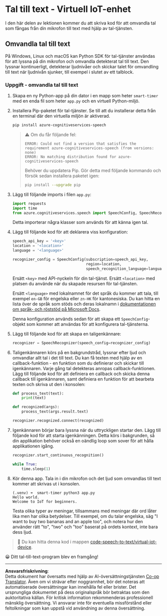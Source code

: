 <!--
CO_OP_TRANSLATOR_METADATA:
{
  "original_hash": "c0550b254b9ba2539baf1e6bb5fc05f8",
  "translation_date": "2025-08-27T21:05:09+00:00",
  "source_file": "6-consumer/lessons/1-speech-recognition/virtual-device-speech-to-text.md",
  "language_code": "sv"
}
-->
# Tal till text - Virtuell IoT-enhet

I den här delen av lektionen kommer du att skriva kod för att omvandla tal som fångas från din mikrofon till text med hjälp av tal-tjänsten.

## Omvandla tal till text

På Windows, Linux och macOS kan Python SDK för tal-tjänster användas för att lyssna på din mikrofon och omvandla detekterat tal till text. Den lyssnar kontinuerligt, detekterar ljudnivåer och skickar talet för omvandling till text när ljudnivån sjunker, till exempel i slutet av ett talblock.

### Uppgift - omvandla tal till text

1. Skapa en ny Python-app på din dator i en mapp som heter `smart-timer` med en enda fil som heter `app.py` och en virtuell Python-miljö.

1. Installera Pip-paketet för tal-tjänster. Se till att du installerar detta från en terminal där den virtuella miljön är aktiverad.

    ```sh
    pip install azure-cognitiveservices-speech
    ```

    > ⚠️ Om du får följande fel:
    >
    > ```output
    > ERROR: Could not find a version that satisfies the requirement azure-cognitiveservices-speech (from versions: none)
    > ERROR: No matching distribution found for azure-cognitiveservices-speech
    > ```
    >
    > Behöver du uppdatera Pip. Gör detta med följande kommando och försök sedan installera paketet igen:
    >
    > ```sh
    > pip install --upgrade pip
    > ```

1. Lägg till följande imports i filen `app.py`:

    ```python
    import requests
    import time
    from azure.cognitiveservices.speech import SpeechConfig, SpeechRecognizer
    ```

    Detta importerar några klasser som används för att känna igen tal.

1. Lägg till följande kod för att deklarera viss konfiguration:

    ```python
    speech_api_key = '<key>'
    location = '<location>'
    language = '<language>'

    recognizer_config = SpeechConfig(subscription=speech_api_key,
                                     region=location,
                                     speech_recognition_language=language)
    ```

    Ersätt `<key>` med API-nyckeln för din tal-tjänst. Ersätt `<location>` med platsen du använde när du skapade resursen för tal-tjänsten.

    Ersätt `<language>` med lokalnamnet för det språk du kommer att tala, till exempel `en-GB` för engelska eller `zn-HK` för kantonesiska. Du kan hitta en lista över de språk som stöds och deras lokalnamn i [dokumentationen om språk- och röststöd på Microsoft Docs](https://docs.microsoft.com/azure/cognitive-services/speech-service/language-support?WT.mc_id=academic-17441-jabenn#speech-to-text).

    Denna konfiguration används sedan för att skapa ett `SpeechConfig`-objekt som kommer att användas för att konfigurera tal-tjänsterna.

1. Lägg till följande kod för att skapa en taligenkännare:

    ```python
    recognizer = SpeechRecognizer(speech_config=recognizer_config)
    ```

1. Taligenkännaren körs på en bakgrundstråd, lyssnar efter ljud och omvandlar allt tal i det till text. Du kan få texten med hjälp av en callback-funktion - en funktion som du definierar och skickar till igenkännaren. Varje gång tal detekteras anropas callback-funktionen. Lägg till följande kod för att definiera en callback och skicka denna callback till igenkännaren, samt definiera en funktion för att bearbeta texten och skriva ut den i konsolen:

    ```python
    def process_text(text):
        print(text)

    def recognized(args):
        process_text(args.result.text)
    
    recognizer.recognized.connect(recognized)
    ```

1. Igenkännaren börjar bara lyssna när du uttryckligen startar den. Lägg till följande kod för att starta igenkänningen. Detta körs i bakgrunden, så din applikation behöver också en oändlig loop som sover för att hålla applikationen igång.

    ```python
    recognizer.start_continuous_recognition()

    while True:
        time.sleep(1)
    ```

1. Kör denna app. Tala in i din mikrofon och det ljud som omvandlas till text kommer att skrivas ut i konsolen.

    ```output
    (.venv) ➜  smart-timer python3 app.py
    Hello world.
    Welcome to IoT for beginners.
    ```

    Testa olika typer av meningar, tillsammans med meningar där ord låter lika men har olika betydelser. Till exempel, om du talar engelska, säg "I want to buy two bananas and an apple too", och notera hur den använder rätt "to", "two" och "too" baserat på ordets kontext, inte bara dess ljud.

> 💁 Du kan hitta denna kod i mappen [code-speech-to-text/virtual-iot-device](../../../../../6-consumer/lessons/1-speech-recognition/code-speech-to-text/virtual-iot-device).

😀 Ditt tal-till-text-program blev en framgång!

---

**Ansvarsfriskrivning**:  
Detta dokument har översatts med hjälp av AI-översättningstjänsten [Co-op Translator](https://github.com/Azure/co-op-translator). Även om vi strävar efter noggrannhet, bör det noteras att automatiserade översättningar kan innehålla fel eller brister. Det ursprungliga dokumentet på dess originalspråk bör betraktas som den auktoritativa källan. För kritisk information rekommenderas professionell mänsklig översättning. Vi ansvarar inte för eventuella missförstånd eller feltolkningar som kan uppstå vid användning av denna översättning.